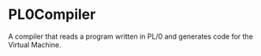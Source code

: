 # PL0Compiler
A compiler that reads a program written in PL/0 and generates code for the Virtual Machine.
